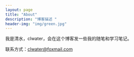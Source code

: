 ```yaml
---
layout: page
title: "About"
description: "博客描述 " 
header-img: "img/green.jpg"
---
```


我是清水，clwater，会在这个博客发一些我的随笔和学习笔记。

联系方式：clwater@foxmail.com





